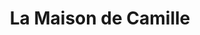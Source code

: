 ---
title: "La Maison de Camille"
url: /versailles/la-maison-de-camille/
shop: décoration intérieure
---